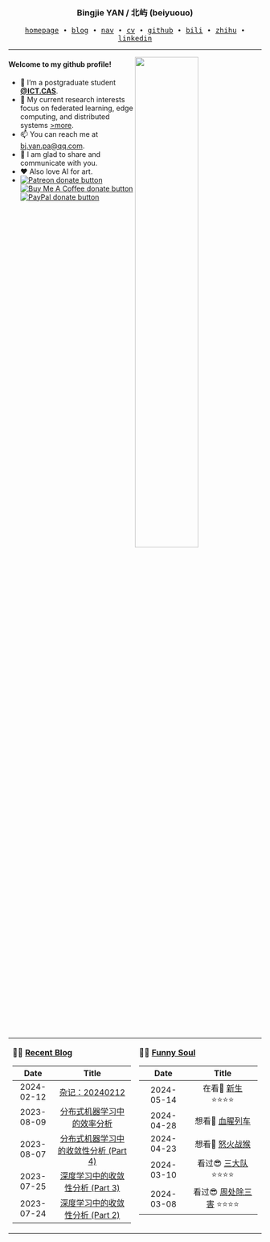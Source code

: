 <h3 align="center"> Bingjie YAN / 北屿 (beiyuouo) </h3>


<p align="center">
  <samp>
    <a href="https://www.bj-yan.top/">homepage</a> ∙
    <a href="https://blog.bj-yan.top/">blog</a> ∙
    <a href="https://nav.bj-yan.top/">nav</a> ∙
    <a href="https://www.bj-yan.top/pdf/cv_en.pdf">cv</a> ∙ 
    <a href="https://github.com/beiyuouo">github</a> ∙ 
    <a href="https://space.bilibili.com/23511429">bili</a> ∙ 
    <a href="https://www.zhihu.com/people/bei-yu-84-25">zhihu</a> ∙ 
    <a href="https://www.linkedin.com/in/bingjie-yan-ba968118b/">linkedin</a>
  </samp>
</p>


---

<img align="right" src="https://github-readme-stats.vercel.app/api?username=beiyuouo&show_icons=true&hide_border=true&theme=radical" width="50%">


#### Welcome to my github profile!
<!-- languages:start -->
<!-- prettier-ignore-start -->
<!-- markdownlint-disable -->
- 🔭 I’m a postgraduate student [**@ICT.CAS**](http://www.ict.cas.cn/).
- 🌱 My current research interests focus on federated learning, edge computing, and distributed systems [>more](https://www.bj-yan.top).
- 📫 You can reach me at [bj.yan.pa@qq.com](mailto:bj.yan.pa@qq.com).
- 🎨 I am glad to share and communicate with you.
- ❤️ Also love AI for art.
- <span class="badge-patreon"><a href="https://patreon.com/beiyuouo" title="Donate to this project using Patreon"><img src="https://img.shields.io/badge/patreon-donate-yellow.svg" alt="Patreon donate button" /></a></span>
<span class="badge-buymeacoffee"><a href="https://www.buymeacoffee.com/beiyu233z" title="Donate to this project using Buy Me A Coffee"><img src="https://img.shields.io/badge/buy%20me%20a%20coffee-donate-yellow.svg" alt="Buy Me A Coffee donate button" /></a></span>
<span class="badge-paypal"><a href="https://www.paypal.com/paypalme/beiyuouo" title="Donate to this project using Paypal"><img src="https://img.shields.io/badge/paypal-donate-yellow.svg" alt="PayPal donate button" /></a></span>

<!-- markdownlint-restore -->
<!-- prettier-ignore-end -->
<!-- languages:end -->

<table width="100%" align="center" padding="0" margin="0">
<tr>
<td valign="top" width="50%">

**🤹‍♀️ <a href="https://blog.bj-yan.top/" target="_blank">Recent Blog</a>**

<!-- START_SECTION:blog -->
| Date | Title |
| :-: | :---: |
| 2024-02-12 | <a href='https://blog.bj-yan.top/p/misc-20240212/' target='_blank'>杂记：20240212</a> |
| 2023-08-09 | <a href='https://blog.bj-yan.top/p/blog-efficiency-analysis-of-distributed-machine-learning/' target='_blank'>分布式机器学习中的效率分析</a> |
| 2023-08-07 | <a href='https://blog.bj-yan.top/p/blog-convergence-analysis-in-deep-learning-part-4/' target='_blank'>分布式机器学习中的收敛性分析 (Part 4)</a> |
| 2023-07-25 | <a href='https://blog.bj-yan.top/p/blog-convergence-analysis-in-deep-learning-part-3/' target='_blank'>深度学习中的收敛性分析 (Part 3)</a> |
| 2023-07-24 | <a href='https://blog.bj-yan.top/p/blog-convergence-analysis-in-deep-learning-part-2/' target='_blank'>深度学习中的收敛性分析 (Part 2)</a> |
<!-- END_SECTION:blog -->
</td>
<td valign="top" width="50%">

**🤾‍♂️ <a href="https://www.douban.com/people/beiyuouo/" target="_blank">Funny Soul</a>**

<!-- START_SECTION:douban -->
| Date | Title |
| :-: | :---: |
| 2024-05-14 | 在看👀 <a href='http://movie.douban.com/subject/36127872/' target='_blank'>新生</a> ⭐⭐⭐⭐ |
| 2024-04-28 | 想看🤔 <a href='http://movie.douban.com/subject/36727838/' target='_blank'>血腥列车</a>  |
| 2024-04-23 | 想看🤔 <a href='http://movie.douban.com/subject/30365461/' target='_blank'>怒火战猴</a>  |
| 2024-03-10 | 看过😎 <a href='http://movie.douban.com/subject/35208463/' target='_blank'>三大队</a> ⭐⭐⭐⭐ |
| 2024-03-08 | 看过😎 <a href='http://movie.douban.com/subject/36151692/' target='_blank'>周处除三害</a> ⭐⭐⭐⭐ |
<!-- END_SECTION:douban -->
</td>
</tr>

<!-- START_SECTION:github-xxx -->
<!-- END_SECTION:github-xxx -->

</table>

